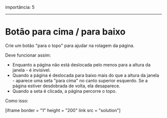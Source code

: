 importância: 5

---

# Botão para cima / para baixo

Crie um botão "para o topo" para ajudar na rolagem da página.

Deve funcionar assim:
- Enquanto a página não está deslocada pelo menos para a altura da janela - é invisível.
- Quando a página é deslocada para baixo mais do que a altura da janela - aparece uma seta "para cima" no canto superior esquerdo. Se a página estiver desdobrada de volta, ela desaparece.
- Quando a seta é clicada, a página percorre o topo.

Como isso:

[iframe border = "1" height = "200" link src = "solution"]
